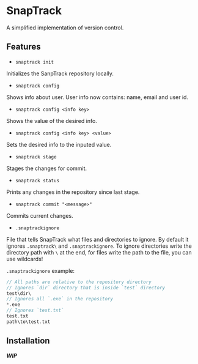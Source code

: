 # SnapTrack

A simplified implementation of version control.

## Features

- `snaptrack init`

Initializes the SanpTrack repository locally.

- `snaptrack config`

Shows info about user. User info now contains: name, email and user id.

- `snaptrack config <info key>`

Shows the value of the desired info.

- `snaptrack config <info key> <value>`

Sets the desired info to the inputed value.

- `snaptrack stage`

Stages the changes for commit.

- `snaptrack status`

Prints any changes in the repository since last stage.

- `snaptrack commit "<message>"`

Commits current changes.

- `.snaptrackignore`

File that tells SnapTrack what files and directories to ignore. By default it ignores `.snaptrack\` and `.snaptrackignore`. To ignore directories write the directory path with `\` at the end, for files write the path to the file, you can use wildcards!

`.snaptrackignore` example:
```c
// All paths are relative to the repository directory
// Ignores `dir` directory that is inside `test` directory
test\dir\
// Ignores all `.exe` in the repository
*.exe
// Ignores `test.txt`
test.txt
path\to\test.txt
```

## Installation

***WIP***
